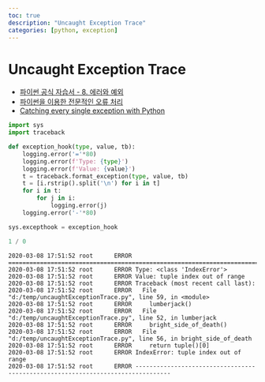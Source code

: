```yaml
---
toc: true
description: "Uncaught Exception Trace"
categories: [python, exception]
---
```


# Uncaught Exception Trace


- [파이썬 공식 자습서 - 8. 에러와 예외](https://docs.python.org/ko/3/tutorial/errors.html#errors-and-exceptions)
- [파이썬을 이용한 전문적인 오류 처리](https://code.tutsplus.com/ko/tutorials/professional-error-handling-with-python--cms-25950)
- [Catching every single exception with Python](https://dev.to/joshuaschlichting/catching-every-single-exception-with-python-40o3) 


```python
import sys
import traceback

def exception_hook(type, value, tb):
    logging.error('='*80)
    logging.error(f'Type: {type}')
    logging.error(f'Value: {value}')
    t = traceback.format_exception(type, value, tb)
    t = [i.rstrip().split('\n') for i in t]
    for i in t:
        for j in i:
            logging.error(j)
    logging.error('-'*80)

sys.excepthook = exception_hook

1 / 0
```

```less
2020-03-08 17:51:52 root      ERROR ================================================================================
2020-03-08 17:51:52 root      ERROR Type: <class 'IndexError'>
2020-03-08 17:51:52 root      ERROR Value: tuple index out of range
2020-03-08 17:51:52 root      ERROR Traceback (most recent call last):
2020-03-08 17:51:52 root      ERROR   File "d:/temp/uncaughtExceptionTrace.py", line 59, in <module>
2020-03-08 17:51:52 root      ERROR     lumberjack()
2020-03-08 17:51:52 root      ERROR   File "d:/temp/uncaughtExceptionTrace.py", line 52, in lumberjack
2020-03-08 17:51:52 root      ERROR     bright_side_of_death()
2020-03-08 17:51:52 root      ERROR   File "d:/temp/uncaughtExceptionTrace.py", line 56, in bright_side_of_death
2020-03-08 17:51:52 root      ERROR     return tuple()[0]
2020-03-08 17:51:52 root      ERROR IndexError: tuple index out of range
2020-03-08 17:51:52 root      ERROR --------------------------------------------------------------------------------
```

<script src="https://gist.github.com/everlearningemployee/1746cd89615dfebed068345f5505d525.js"></script>
